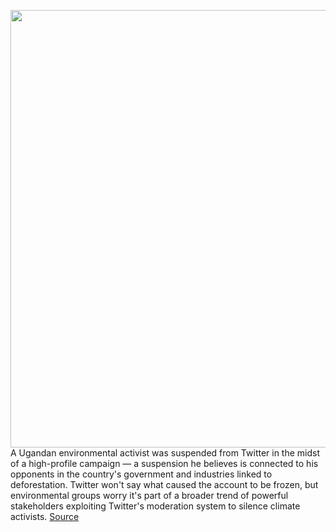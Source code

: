 <img src='https://cdn.vox-cdn.com/thumbor/oihNZYs6moh3FsNZnxOTsBmoHXo=/0x0:900x417/1200x800/filters:focal(378x137:522x281)/cdn.vox-cdn.com/uploads/chorus_image/image/67585220/twitter_block_best.0.0.jpg' width='700px' /><br/>
A Ugandan environmental activist was suspended from Twitter in the midst of a high-profile campaign — a suspension he believes is connected to his opponents in the country's government and industries linked to deforestation. Twitter won't say what caused the account to be frozen, but environmental groups worry it's part of a broader trend of powerful stakeholders exploiting Twitter's moderation system to silence climate activists.
<a href='https://www.theverge.com/2020/10/5/21502827/climate-change-activist-twitter-account-suspended'> Source <a/>